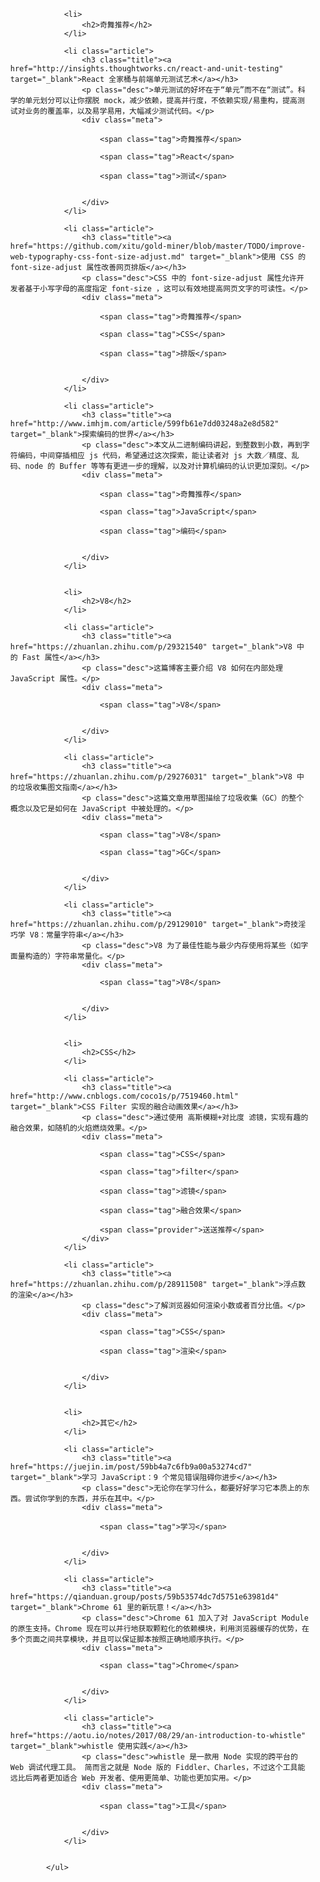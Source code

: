 <section id="preface"></section>
            <ul>
                
                <li>
                    <h2>奇舞推荐</h2>
                </li>
                
                <li class="article">
                    <h3 class="title"><a href="http://insights.thoughtworks.cn/react-and-unit-testing" target="_blank">React 全家桶与前端单元测试艺术</a></h3>
                    <p class="desc">单元测试的好坏在于“单元”而不在“测试”。科学的单元划分可以让你摆脱 mock，减少依赖，提高并行度，不依赖实现/易重构，提高测试对业务的覆盖率，以及易学易用，大幅减少测试代码。</p>
                    <div class="meta">
                        
                        <span class="tag">奇舞推荐</span>
                        
                        <span class="tag">React</span>
                        
                        <span class="tag">测试</span>
                        
                        
                    </div>
                </li>
                
                <li class="article">
                    <h3 class="title"><a href="https://github.com/xitu/gold-miner/blob/master/TODO/improve-web-typography-css-font-size-adjust.md" target="_blank">使用 CSS 的 font-size-adjust 属性改善网页排版</a></h3>
                    <p class="desc">CSS 中的 font-size-adjust 属性允许开发者基于小写字母的高度指定 font-size ，这可以有效地提高网页文字的可读性。</p>
                    <div class="meta">
                        
                        <span class="tag">奇舞推荐</span>
                        
                        <span class="tag">CSS</span>
                        
                        <span class="tag">排版</span>
                        
                        
                    </div>
                </li>
                
                <li class="article">
                    <h3 class="title"><a href="http://www.imhjm.com/article/599fb61e7dd03248a2e8d582" target="_blank">探索编码的世界</a></h3>
                    <p class="desc">本文从二进制编码讲起，到整数到小数，再到字符编码，中间穿插相应 js 代码，希望通过这次探索，能让读者对 js 大数／精度、乱码、node 的 Buffer 等等有更进一步的理解，以及对计算机编码的认识更加深刻。</p>
                    <div class="meta">
                        
                        <span class="tag">奇舞推荐</span>
                        
                        <span class="tag">JavaScript</span>
                        
                        <span class="tag">编码</span>
                        
                        
                    </div>
                </li>
                
                
                <li>
                    <h2>V8</h2>
                </li>
                
                <li class="article">
                    <h3 class="title"><a href="https://zhuanlan.zhihu.com/p/29321540" target="_blank">V8 中的 Fast 属性</a></h3>
                    <p class="desc">这篇博客主要介绍 V8 如何在内部处理 JavaScript 属性。</p>
                    <div class="meta">
                        
                        <span class="tag">V8</span>
                        
                        
                    </div>
                </li>
                
                <li class="article">
                    <h3 class="title"><a href="https://zhuanlan.zhihu.com/p/29276031" target="_blank">V8 中的垃圾收集图文指南</a></h3>
                    <p class="desc">这篇文章用草图描绘了垃圾收集（GC）的整个概念以及它是如何在 JavaScript 中被处理的。</p>
                    <div class="meta">
                        
                        <span class="tag">V8</span>
                        
                        <span class="tag">GC</span>
                        
                        
                    </div>
                </li>
                
                <li class="article">
                    <h3 class="title"><a href="https://zhuanlan.zhihu.com/p/29129010" target="_blank">奇技淫巧学 V8：常量字符串</a></h3>
                    <p class="desc">V8 为了最佳性能与最少内存使用将某些（如字面量构造的）字符串常量化。</p>
                    <div class="meta">
                        
                        <span class="tag">V8</span>
                        
                        
                    </div>
                </li>
                
                
                <li>
                    <h2>CSS</h2>
                </li>
                
                <li class="article">
                    <h3 class="title"><a href="http://www.cnblogs.com/coco1s/p/7519460.html" target="_blank">CSS Filter 实现的融合动画效果</a></h3>
                    <p class="desc">通过使用 高斯模糊+对比度 滤镜，实现有趣的融合效果，如随机的火焰燃烧效果。</p>
                    <div class="meta">
                        
                        <span class="tag">CSS</span>
                        
                        <span class="tag">filter</span>
                        
                        <span class="tag">滤镜</span>
                        
                        <span class="tag">融合效果</span>
                        
                        <span class="provider">送送推荐</span>
                    </div>
                </li>
                
                <li class="article">
                    <h3 class="title"><a href="https://zhuanlan.zhihu.com/p/28911508" target="_blank">浮点数的渲染</a></h3>
                    <p class="desc">了解浏览器如何渲染小数或者百分比值。</p>
                    <div class="meta">
                        
                        <span class="tag">CSS</span>
                        
                        <span class="tag">渲染</span>
                        
                        
                    </div>
                </li>
                
                
                <li>
                    <h2>其它</h2>
                </li>
                
                <li class="article">
                    <h3 class="title"><a href="https://juejin.im/post/59bb4a7c6fb9a00a53274cd7" target="_blank">学习 JavaScript：9 个常见错误阻碍你进步</a></h3>
                    <p class="desc">无论你在学习什么，都要好好学习它本质上的东西。尝试你学到的东西，并乐在其中。</p>
                    <div class="meta">
                        
                        <span class="tag">学习</span>
                        
                        
                    </div>
                </li>
                
                <li class="article">
                    <h3 class="title"><a href="https://qianduan.group/posts/59b53574dc7d5751e63981d4" target="_blank">Chrome 61 里的新玩意！</a></h3>
                    <p class="desc">Chrome 61 加入了对 JavaScript Module 的原生支持。Chrome 现在可以并行地获取颗粒化的依赖模块，利用浏览器缓存的优势，在多个页面之间共享模块，并且可以保证脚本按照正确地顺序执行。</p>
                    <div class="meta">
                        
                        <span class="tag">Chrome</span>
                        
                        
                    </div>
                </li>
                
                <li class="article">
                    <h3 class="title"><a href="https://aotu.io/notes/2017/08/29/an-introduction-to-whistle" target="_blank">whistle 使用实践</a></h3>
                    <p class="desc">whistle 是一款用 Node 实现的跨平台的 Web 调试代理工具。 简而言之就是 Node 版的 Fiddler、Charles，不过这个工具能远比后两者更加适合 Web 开发者、使用更简单、功能也更加实用。</p>
                    <div class="meta">
                        
                        <span class="tag">工具</span>
                        
                        
                    </div>
                </li>
                
                
            </ul>
            